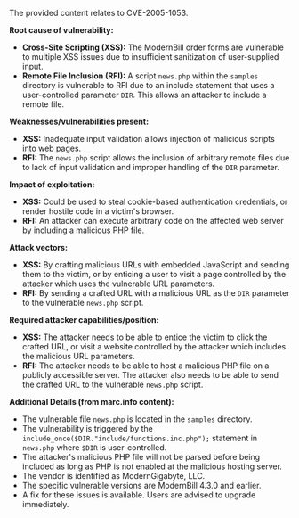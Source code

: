 The provided content relates to CVE-2005-1053.

**Root cause of vulnerability:**

*   **Cross-Site Scripting (XSS):** The ModernBill order forms are vulnerable to multiple XSS issues due to insufficient sanitization of user-supplied input.
*   **Remote File Inclusion (RFI):** A script `news.php` within the `samples` directory is vulnerable to RFI due to an include statement that uses a user-controlled parameter `DIR`. This allows an attacker to include a remote file.

**Weaknesses/vulnerabilities present:**

*   **XSS:** Inadequate input validation allows injection of malicious scripts into web pages.
*   **RFI:** The `news.php` script allows the inclusion of arbitrary remote files due to lack of input validation and improper handling of the `DIR` parameter.

**Impact of exploitation:**

*   **XSS:** Could be used to steal cookie-based authentication credentials, or render hostile code in a victim's browser.
*   **RFI:** An attacker can execute arbitrary code on the affected web server by including a malicious PHP file.

**Attack vectors:**

*   **XSS:**  By crafting malicious URLs with embedded JavaScript and sending them to the victim, or by enticing a user to visit a page controlled by the attacker which uses the vulnerable URL parameters.
*   **RFI:** By sending a crafted URL with a malicious URL as the `DIR` parameter to the vulnerable `news.php` script.

**Required attacker capabilities/position:**

*   **XSS:** The attacker needs to be able to entice the victim to click the crafted URL, or visit a website controlled by the attacker which includes the malicious URL parameters.
*   **RFI:** The attacker needs to be able to host a malicious PHP file on a publicly accessible server. The attacker also needs to be able to send the crafted URL to the vulnerable `news.php` script.

**Additional Details (from marc.info content):**

*   The vulnerable file `news.php` is located in the `samples` directory.
*   The vulnerability is triggered by the `include_once($DIR."include/functions.inc.php");` statement in `news.php` where `$DIR` is user-controlled.
*   The attacker's malicious PHP file will not be parsed before being included as long as PHP is not enabled at the malicious hosting server.
*   The vendor is identified as ModernGigabyte, LLC.
*   The specific vulnerable versions are ModernBill 4.3.0 and earlier.
*   A fix for these issues is available. Users are advised to upgrade immediately.